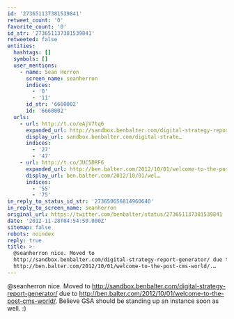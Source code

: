 ```yaml
---
id: '273651137381539841'
retweet_count: '0'
favorite_count: '0'
id_str: '273651137381539841'
retweeted: false
entities:
  hashtags: []
  symbols: []
  user_mentions:
    - name: Sean Herron
      screen_name: seanherron
      indices:
        - '0'
        - '11'
      id_str: '6660002'
      id: '6660002'
  urls:
    - url: http://t.co/eAjV7tq6
      expanded_url: http://sandbox.benbalter.com/digital-strategy-report-generator/
      display_url: sandbox.benbalter.com/digital-strate…
      indices:
        - '27'
        - '47'
    - url: http://t.co/JUC5DRF6
      expanded_url: http://ben.balter.com/2012/10/01/welcome-to-the-post-cms-world/
      display_url: ben.balter.com/2012/10/01/wel…
      indices:
        - '55'
        - '75'
in_reply_to_status_id_str: '273650656814960640'
in_reply_to_screen_name: seanherron
original_url: https://twitter.com/benbalter/status/273651137381539841
date: '2012-11-28T04:54:50.000Z'
sitemap: false
robots: noindex
reply: true
title: >-
  @seanherron nice. Moved to
  http://sandbox.benbalter.com/digital-strategy-report-generator/ due to
  http://ben.balter.com/2012/10/01/welcome-to-the-post-cms-world/.…
---
```


@seanherron nice. Moved to http://sandbox.benbalter.com/digital-strategy-report-generator/ due to http://ben.balter.com/2012/10/01/welcome-to-the-post-cms-world/. Believe GSA should be standing up an instance soon as well. :)
